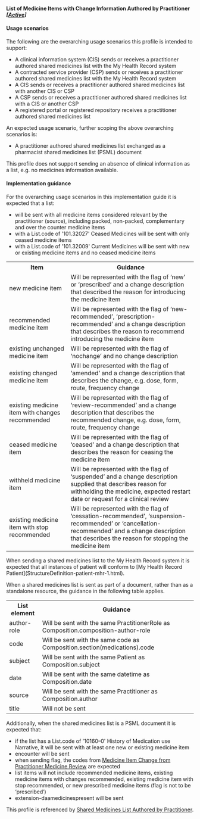 #### List of Medicine Items with Change Information Authored by Practitioner *[[Active](http://hl7.org/fhir/stu3/valueset-publication-status.html)]*

#### Usage scenarios

The following are the overarching usage scenarios this profile is intended to support:
* A clinical information system (CIS) sends or receives a practitioner authored shared medicines list with the My Health Record system
* A contracted service provider (CSP) sends or receives a practitioner authored shared medicines list with the My Health Record system
* A CIS sends or receives a practitioner authored shared medicines list with another CIS or CSP
* A CSP sends or receives a practitioner authored shared medicines list with a CIS or another CSP
* A registered portal or registered repository receives a practitioner authored shared medicines list

An expected usage scenario, further scoping the above overarching scenarios is:
* A practitioner authored shared medicines list exchanged as a pharmacist shared medicines list (PSML) document 

This profile does not support sending an absence of clinical information as a list, e.g. no medicines information available.

#### Implementation guidance

For the overarching usage scenarios in this implementation guide it is expected that a list:

* will be sent with all medicine items considered relevant by the practitioner (source), including packed, non-packed, complementary and over the counter medicine items
* with a List.code of '101.32027' Ceased Medicines will be sent with only ceased medicine items
* with a List.code of '101.32009' Current Medicines will be sent with new or existing medicine items and no ceased medicine items

<table class="list" width="100%">
  <tr>
    <th>Item</th>
    <th>Guidance</th>
   </tr>
     <tr>
        <td>new medicine item</td>
        <td>Will be represented with the flag of ‘new’ or ‘prescribed’ and a change description that described the reason for introducing the medicine item</td>
    </tr>
     <tr>
        <td>recommended medicine item</td>
        <td>Will be represented with the flag of ‘new-recommended’, ‘prescription-recommended’ and a change description that describes the reason to recommend introducing the medicine item</td>
    </tr>
    <tr>
        <td>existing unchanged medicine item</td>
        <td>Will be represented with the flag of ‘nochange’ and no change description</td>
    </tr>
    <tr>
        <td>existing changed medicine item</td>
        <td>Will be represented with the flag of ‘amended’ and a change description that describes the change, e.g. dose, form, route, frequency change</td>
    </tr>
    <tr>
        <td>existing medicine item with changes recommended</td>
        <td>Will be represented with the flag of ‘review-recommended’ and a change description that describes the recommended change, e.g. dose, form, route, frequency change</td>
    </tr>
    <tr>
        <td>ceased medicine item</td>
        <td>Will be represented with the flag of ‘ceased’ and a change description that describes the reason for ceasing the medicine item</td>
    </tr>
    <tr>
        <td>withheld medicine item</td>
        <td>Will be represented with the flag of ‘suspended’ and a change description supplied that describes reason for withholding the medicine, expected restart date or request for a clinical review</td>
    </tr>
    <tr>
        <td>existing medicine item with stop recommended</td>
        <td>Will be represented with the flag of ‘cessation-recommended’, ‘suspension-recommended’ or ‘cancellation-recommended’ and a change description that describes the reason for stopping the medicine item</td>
    </tr>
    </table>
When sending a shared medicines list to the My Health Record system it is expected that all instances of patient will conform to [My Health Record Patient](StructureDefinition-patient-mhr-1.html).

When a shared medicines list is sent as part of a document, rather than as a standalone resource, the guidance in the following table applies.

<table class="list" width="100%">
  <tr>
    <th>List element</th>
    <th>Guidance</th>
   </tr>
     <tr>
        <td>author-role</td>
        <td>Will be sent with the same PractitionerRole as Composition.composition-author-role</td>
    </tr>
   <tr>
        <td>code</td>
        <td>Will be sent with the same code as Composition.section(medications).code</td>
   </tr>   
   <tr>
        <td>subject</td>
        <td>Will be sent with the same Patient as Composition.subject</td>
    </tr>   
   <tr>
        <td>date</td>
        <td>Will be sent with the same datetime as Composition.date</td>
    </tr>   
   <tr>
        <td>source</td>
        <td>Will be sent with the same Practitioner as Composition.author</td>
    </tr>    
       <tr>
        <td>title</td>
        <td>Will not be sent</td>
    </tr>  
  </table> 

Additionally, when the shared medicines list is a PSML document it is expected that:

* if the list has a List.code of '10160–0' History of Medication use Narrative, it will be sent with at least one new or existing medicine item
* encounter will be sent
* when sending flag, the codes from [Medicine Item Change from Practitioner Medicine Review](https://healthterminologies.gov.au/fhir/ValueSet/medicine-item-change-from-practitioner-medicines-review-1) are expected
* list items will not include recommended medicine items, existing medicine items with changes recommended, existing medicine item with stop recommended, or new prescribed medicine items (flag is not to be ‘prescribed’)
* extension-daamedicinespresent will be sent

This profile is referenced by [Shared Medicines List Authored by Practitioner](StructureDefinition-composition-sml-prac-1.html).